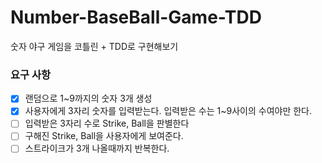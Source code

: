 # Number-BaseBall-Game-TDD
숫자 야구 게임을 코틀린 + TDD로 구현해보기

### 요구 사항
- [x] 랜덤으로 1~9까지의 숫자 3개 생성
- [x] 사용자에게 3자리 숫자를 입력받는다. 입력받은 수는 1~9사이의 수여야만 한다.
- [ ] 입력받은 3자리 수로 Strike, Ball을 판별한다
- [ ] 구해진 Strike, Ball을 사용자에게 보여준다.
- [ ] 스트라이크가 3개 나올때까지 반복한다.
